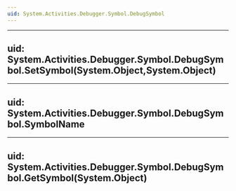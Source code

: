 ```yaml
---
uid: System.Activities.Debugger.Symbol.DebugSymbol
---
```


---
uid: System.Activities.Debugger.Symbol.DebugSymbol.SetSymbol(System.Object,System.Object)
---

---
uid: System.Activities.Debugger.Symbol.DebugSymbol.SymbolName
---

---
uid: System.Activities.Debugger.Symbol.DebugSymbol.GetSymbol(System.Object)
---

